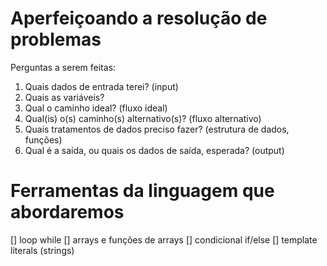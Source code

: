 # Aperfeiçoando a resolução de problemas

Perguntas a serem feitas:

1. Quais dados de entrada terei? (input)
2. Quais as variáveis?
3. Qual o caminho ideal? (fluxo ideal)
4. Qual(is) o(s) caminho(s) alternativo(s)? (fluxo alternativo)
5. Quais tratamentos de dados preciso fazer? (estrutura de dados, funções)
6. Qual é a saída, ou quais os dados de saída, esperada? (output)

# Ferramentas da linguagem que abordaremos

[] loop while 
[] arrays e funções de arrays
[] condicional if/else 
[] template literals (strings)